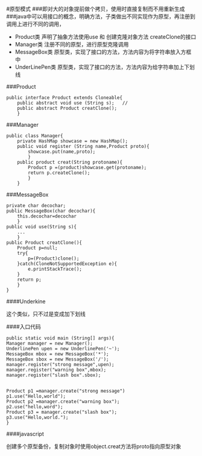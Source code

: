 #原型模式
###即对大的对象提前做个拷贝，使用时直接复制而不用重新生成
###java中可以用接口的概念，明确方法，子类做出不同实现作为原型，再注册到调用上进行不同的调用，

* Product类   声明了抽象方法使用use 和 创建克隆对象方法 createClone的接口
* Manager类  注册不同的原型，进行原型克隆调用
* MessageBox类 原型类，实现了接口的方法，方法内容为将字符串放入方框中
* UnderLinePen类 原型类，实现了接口的方法，方法内容为给字符串加上下划线

###Product

    public interface Product extends Cloneable{
        public abstract void use (String s);   //
        public abstract Product creatClone();
        }
###Manager

    public class Manager{
        private HashMap showcase = new HashMap();
        public void register (String name,Product proto){
            showcase.put(name,proto);
            }
        public product creat(String protoname){
            Product p =(product)showcase.get(protoname);
            return p.createClone();
            }
        }
###MessageBox

    private char decochar;
    public MessageBox(char decochar){
        this.decochar=decochar
        }
    public void use(String s){
        ...
        }
    public Product creatClone(){
        Product p=null;
        try{
            p=(Product)clone();
        }catch(CloneNotSupportedException e){
            e.printStackTrace();
        }
        return p;
        }
    }
####Underkine

这个类似，只不过是变成加下划线

####入口代码

    public static void main (String[] args){
    Manager manager = new Manager();
    UnderlinePen upen = new UnderlinePen('~');
    MessageBox mbox = new MessageBox('*');
    MessageBox sbox = new MessageBox('/');
    manager.register("strong message",upen);
    manager.register("warning box",mbox);
    manager.register("slash box".sbox);
    
    
    Product p1 =manager.create("strong message")
    p1.use("Hello,world");
    Product p2 =manager.create("warning box");
    p2.use("hello,word");
    Product p3 = manager.create("slash box");
    p3.use("Hello,world.");
    }
    
####javascript

创建多个原型备份，复制对象时使用object.creat方法将proto指向原型对象
